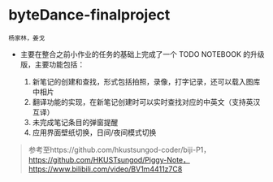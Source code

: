 # byteDance-finalproject

`杨家林，姜戈`

+ 主要在整合之前小作业的任务的基础上完成了一个 TODO NOTEBOOK 的升级版，主要功能包括：

  1. 新笔记的创建和查找，形式包括拍照，录像，打字记录，还可以载入图库中相片
  2. 翻译功能的实现，在新笔记创建时可以实时查找对应的中英文（支持英汉互译）
  3. 未完成笔记条目的弹窗提醒
  4. 应用界面壁纸切换，日间/夜间模式切换

> 参考至https://github.com/hkustsungod-coder/biji-P1，https://github.com/HKUSTsungod/Piggy-Note，https://www.bilibili.com/video/BV1m4411z7C8